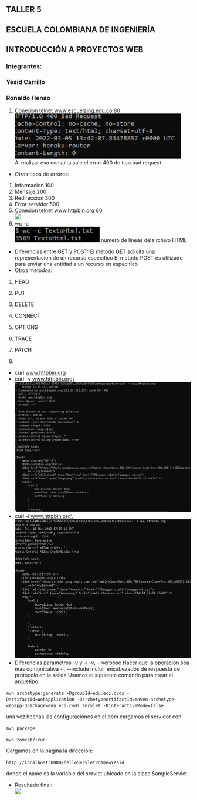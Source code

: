 ## TALLER 5
## ESCUELA COLOMBIANA DE INGENIERÍA
## INTRODUCCIÓN A PROYECTOS WEB
### Integrantes:
### Yesid Carrillo
### Ronaldo Henao

1. Conexion telnet www.escuelaing.edu.co 80\
![](4.jpeg)\
Al realizar esa consulta sale el error 400 de tipo bad request
* Otros tipos de errores:
1. Informacion 100
2. Mensaje 200
3. Redireccion 300
4. Error servidor 500 
2. Conexion telnet www.httpbin.org 80\
![](1.png)
3. wc -c\
![](5.jpeg)
numero de lineas dela rchivo HTML
* Diferencias entre GET y POST:
El metodo GET solicita una representacion de un recurso especifico
El metodo POST es utilizado para enviar una entidad a un recurso en especifico
* Otros metodos:
1. HEAD
2. PUT
3. DELETE
4. CONNECT
5. OPTIONS
6. TRACE
7. PATCH

4.
* curl www.httpbin.org
* curl -v www.httpbin.org\
![](2.jpeg)
* curl -i www.httpbin.org\
![](3.jpeg)
* Diferencias parametros -v y -i
-v, --verbose Hacer que la operación sea más comunicativa
-i, --include Incluir encabezados de respuesta de protocolo en la salida
Usamos el siguiente comando para crear el arquetipo:

```mvn archetype:generate -DgroupId=edu.eci.cvds -DartifactId=WebApplication -DarchetypeArtifactId=maven-archetype-webapp-Dpackage=edu.eci.cvds.servlet -DinteractiveMode=false```

una vez hechas las configuraciones en el pom cargamos el servidor con:

```mvn package``` 

```mvn tomcat7:run```

Cargamos en la pagina la direccion:

```http://localhost:8080/helloServlet?name=Yesid```

donde el name es la variable del servlet ubicado en la clase SampleServlet.

* Resultado final:\
![](pagina.jpeg)
